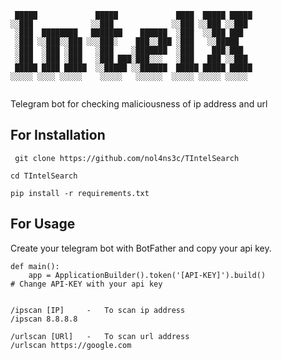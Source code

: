 ```
 █████             █████             ████  █████ █████
░░███             ░░███             ░░███ ░░███ ░░███ 
 ░███  ████████   ███████    ██████  ░███  ░░███ ███  
 ░███ ░░███░░███ ░░░███░    ███░░███ ░███   ░░█████   
 ░███  ░███ ░███   ░███    ░███████  ░███    ███░███  
 ░███  ░███ ░███   ░███ ███░███░░░   ░███   ███ ░░███ 
 █████ ████ █████  ░░█████ ░░██████  █████ █████ █████
░░░░░ ░░░░ ░░░░░    ░░░░░   ░░░░░░  ░░░░░ ░░░░░ ░░░░░ 
                                                      
```

Telegram bot for checking maliciousness of ip address and url

## For Installation


``` git clone https://github.com/nol4ns3c/TIntelSearch```

```cd TIntelSearch```

```pip install -r requirements.txt```


## For Usage

Create your telegram bot with BotFather and copy your api key.

```
def main():
    app = ApplicationBuilder().token('[API-KEY]').build()                    # Change API-KEY with your api key
    
```

```
/ipscan [IP]     -   To scan ip address     
/ipscan 8.8.8.8
        
/urlscan [URl]   -   To scan url address    
/urlscan https://google.com
```
